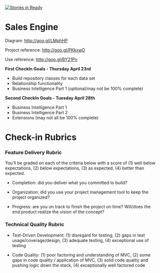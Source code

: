 [![Stories in Ready](https://badge.waffle.io/joshcass/sales_engine.png?label=ready&title=Ready)](https://waffle.io/joshcass/sales_engine)
# Sales Engine
Diagram: http://goo.gl/LMphHP

Project reference: http://goo.gl/PKkxwD

Use reference: http://goo.gl/BY21Pn

**First CheckIn Goals - Thursday April 23rd**
* Build repository classes for each data set
* Relationship functionality
* Business Intelligence Part 1 (optional/may not be 100% complete)

**Second CheckIn Goals - Tuesday April 28th**
* Business Intelligence Part 1
* Business Intelligence Part 2
* Extensions (may not all be 100% complete)

# Check-in Rubrics

### Feature Delivery Rubric

You’ll be graded on each of the criteria below with a score of (1) well below expectations, (2) below expectations, (3) as expected, (4) better than expected.

* Completion: did you deliver what you committed to build?

* Organization: did you use your project management tool to keep the project organized?

* Progress: are you on track to finish the project on time? Will/does the end product realize the vision of the concept?

### Technical Quality Rubric

* Test-Driven Development: (1) disregard for testing, (2) gaps in test usage/coverage/design, (3) adequate testing, (4) exceptional use of testing

* Code Quality: (1) poor factoring and understanding of MVC, (2) some gaps in code quality / application of MVC, (3) solid code quality and pushing logic down the stack, (4) exceptionally well factored code
